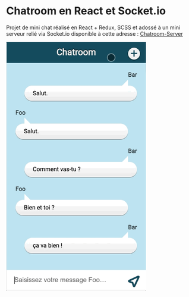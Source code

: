 # Chatroom en React et Socket.io

Projet de mini chat réalisé en React + Redux, SCSS et adossé à un mini serveur relié via Socket.io disponible à cette adresse : [Chatroom-Server](https://github.com/Pololops/2022-Chatroom-Server)

 ![GIF Chatroom](./docs/chatroom.gif)
